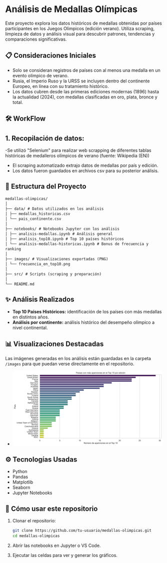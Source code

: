 # Análisis de Medallas Olímpicas

Este proyecto explora los datos históricos de medallas obtenidas por países participantes en los Juegos Olímpicos (edición verano). Utiliza scraping, limpieza de datos y análisis visual para descubrir patrones, tendencias y comparaciones significativas.

## 📋 Consideraciones Iniciales

- Solo se consideran registros de países con al menos una medalla en un evento olímpico de verano.
- Rusia, el Imperio Ruso y la URSS se incluyen dentro del continente Europeo, en línea con su tratamiento histórico.
- Los datos cubren desde las primeras ediciones modernas (1896) hasta la actualidad (2024), con medallas clasificadas en oro, plata, bronce y total.

## 🛠 WorkFlow

## 1. Recopilación de datos:
-Se utilizó "Selenium" para realizar web scrapping de diferentes tablas históricas de medalleros olímpicos de verano (fuente: Wikipedia (EN))
- El scraping automatizado extrajo datos de medallas por país y edición.
- Los datos fueron guardados en archivos csv para su posterior análisis.

## 📁 Estructura del Proyecto

```
medallas-olimpicas/
│
├── data/ # Datos utilizados en los análisis
│ ├── medallas_historicas.csv
│ └── pais_continente.csv
│
├── notebooks/ # Notebooks Jupyter con los análisis
│ ├── analisis-medallas.ipynb # Análisis general
│ ├── analisis_top10.ipynb # Top 10 países históricos
│ └── analisis-medallas-historicas.ipynb # Bonus de frecuencia y ranking
│
├── images/ # Visualizaciones exportadas (PNG)
│ └── frecuencia_en_top10.png
│
├── src/ # Scripts (scraping y preparación)
│
└── README.md
```
## ✨ Análisis Realizados

- **Top 10 Países Históricos:** identificación de los países con más medallas en distintos años.
- **Análisis por continente:** análisis histórico del desempeño olímpico a nivel continental.


## 📊 Visualizaciones Destacadas

Las imágenes generadas en los análisis están guardadas en la carpeta `/images` para que puedan verse directamente en el repositorio.

- ![Apariciones en top 10 de paises más frecuentes](images/top10_apariciones.png)

## ⚙️ Tecnologías Usadas

- Python
- Pandas
- Matplotlib
- Seaborn
- Jupyter Notebooks

## 🚀 Cómo usar este repositorio

1. Clonar el repositorio:
   ```bash
   git clone https://github.com/tu-usuario/medallas-olimpicas.git
   cd medallas-olimpicas
2. Abrir las notebooks en Jupyter o VS Code.

3. Ejecutar las celdas para ver y generar los gráficos.   
